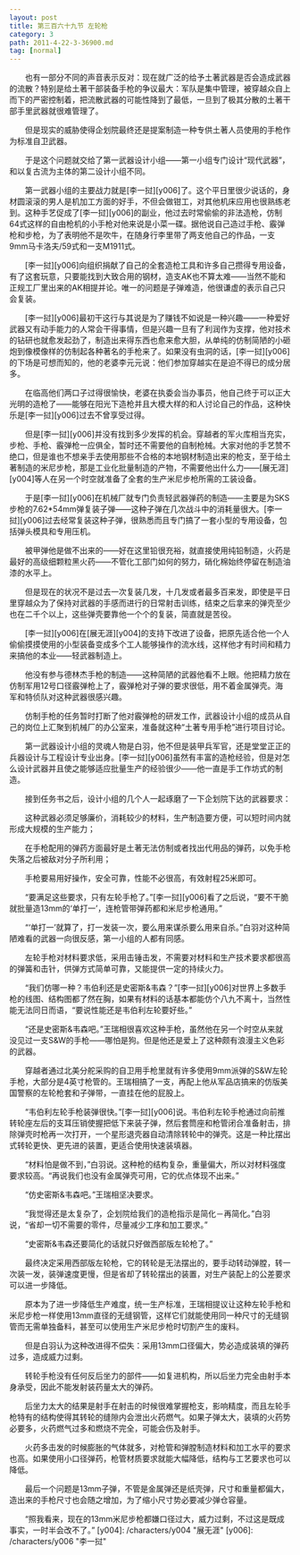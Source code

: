 ```yaml
---
layout: post
title: 第三百六十九节 左轮枪
category: 3
path: 2011-4-22-3-36900.md
tag: [normal]
---
```


　　也有一部分不同的声音表示反对：现在就广泛的给予土著武器是否会造成武器的流散？特别是给土著干部装备手枪的争议最大：军队是集中管理，被穿越众自上而下的严密控制着，把流散武器的可能性降到了最低，一旦到了极其分散的土著干部手里武器就很难管理了。

　　但是现实的威胁使得企划院最终还是提案制造一种专供土著人员使用的手枪作为标准自卫武器。

　　于是这个问题就交给了第一武器设计小组——第一小组专门设计“现代武器”，和以复古流为主体的第二设计小组不同。

　　第一武器小组的主要战力就是[李一挝][y006]了。这个平日里很少说话的，身材圆滚滚的男人是机加工方面的好手，不但会做钳工，对其他机床应用也很熟练老到。这种手艺促成了[李一挝][y006]的副业，他过去时常偷偷的非法造枪，仿制64式这样的自由枪机的小手枪对他来说是小菜一碟。据他说自己造过手枪、霰弹枪和步枪，为了表明他不是吹牛，在随身行李里带了两支他自己的作品，一支9mm马卡洛夫/59式和一支M1911式。

　　[李一挝][y006]向组织捐献了自己的全套造枪工具和许多自己攒得专用设备，有了这套玩意，只要能找到大致合用的钢材，造支AK也不算太难——当然不能和正规工厂里出来的AK相提并论。唯一的问题是子弹难造，他很谦虚的表示自己只会复装。

　　[李一挝][y006]最初干这行与其说是为了赚钱不如说是一种兴趣——一种爱好武器又有动手能力的人常会干得事情，但是兴趣一旦有了利润作为支撑，他对技术的钻研也就愈发起劲了，制造出来得东西也愈来愈大胆，从单纯的仿制简陋的小砸炮到像模像样的仿制起各种著名的手枪来了。如果没有虫洞的话，[李一挝][y006]的下场是可想而知的，他的老婆李元元说：他们参加穿越实在是迫不得已的成分居多。

　　在临高他们两口子过得很愉快，老婆在执委会当办事员，他自己终于可以正大光明的造枪了——能够在阳光下造枪并且大模大样的和人讨论自己的作品，这种快乐是[李一挝][y006]过去不曾享受过得。

　　但是[李一挝][y006]并没有找到多少发挥的机会。穿越者的军火库相当充实，步枪、手枪、霰弹枪一应俱全，暂时还不需要他的自制枪械。大家对他的手艺赞不绝口，但是谁也不想亲手去使用那些不合格的本地钢材制造出来的枪支，至于给土著制造的米尼步枪，那是工业化批量制造的产物，不需要他出什么力——[展无涯][y004]等人在另一个时空就准备了全套的生产米尼步枪所需的工装设备。

　　于是[李一挝][y006]在机械厂就专门负责轻武器弹药的制造——主要是为SKS步枪的7.62*54mm弹复装子弹——这种子弹在几次战斗中的消耗量很大。[李一挝][y006]过去经常复装这种子弹，很熟悉而且专门搞了一套小型的专用设备，包括弹头模具和专用压机。

　　被甲弹他是做不出来的——好在这里铅很充裕，就直接使用纯铅制造，火药是最好的高级细颗粒黑火药——不管化工部门如何的努力，硝化棉始终停留在制造油漆的水平上。

　　但是现在的状况不是过去一次复装几发，十几发或者最多百来发，即使是平日里穿越众为了保持对武器的手感而进行的日常射击训练，结束之后拿来的弹壳至少也在二千个以上，这些弹壳要靠他一个个的复装，简直就是苦役。

　　[李一挝][y006]在[展无涯][y004]的支持下改进了设备，把原先适合他一个人偷偷摸摸使用的小型装备变成多个工人能够操作的流水线，这样他才有时间和精力来搞他的本业——轻武器制造上。

　　他没有参与德林杰手枪的制造——这种简陋的武器他看不上眼。他把精力放在仿制军用12号口径霰弹枪上了，霰弹枪对子弹的要求很低，用不着金属弹壳。海军和特侦队对这种武器很感兴趣。

　　仿制手枪的任务暂时打断了他对霰弹枪的研发工作，武器设计小组的成员从自己的岗位上汇聚到机械厂的办公室来，准备就这种“土著专用手枪”进行项目讨论。

　　第一武器设计小组的灵魂人物是白羽，他不但是装甲兵军官，还是堂堂正正的兵器设计与工程设计专业出身。[李一挝][y006]虽然有丰富的造枪经验，但是对怎么设计武器并且使之能够适应批量生产的经验很少——他一直是手工作坊式的制造。

　　接到任务书之后，设计小组的几个人一起琢磨了一下企划院下达的武器要求：

　　这种武器必须足够廉价，消耗较少的材料，生产制造要方便，可以短时间内就形成大规模的生产能力；

　　在手枪配用的弹药方面最好是土著无法仿制或者找出代用品的弹药，以免手枪失落之后被敌对分子所利用；

　　手枪要易用好操作，安全可靠，性能不必很高，有效射程25米即可。

　　“要满足这些要求，只有左轮手枪了。”[李一挝][y006]看了之后说，“要不干脆就批量造13mm的‘单打一’，连枪管带弹药都和米尼步枪通用。”

　　“‘单打一’就算了，打一发装一次，要么用来谋杀要么用来自杀。”白羽对这种简陋难看的武器一向很反感，第一小组的人都有同感。

　　左轮手枪对材料要求低，采用击锤击发，不需要对材料和生产技术要求都很高的弹簧和击针，供弹方式简单可靠，又能提供一定的持续火力。

　　“我们仿哪一种？韦伯利还是史密斯&韦森？”[李一挝][y006]对世界上多数手枪的线图、结构图都了然在胸，如果有材料的话基本都能仿个八九不离十，当然性能无法同日而语，“要说性能还是韦伯利左轮要好些。”

　　“还是史密斯&韦森吧。”王瑞相很喜欢这种手枪，虽然他在另一个时空从来就没见过一支S&W的手枪——哪怕是狗。但是他还是爱上了这种颇有浪漫主义色彩的武器。

　　穿越者通过北美分舵采购的自卫用手枪里就有许多使用9mm派弹的S&W左轮手枪，大部分是4英寸枪管的。王瑞相搞了一支，再配上他从军品店搞来的仿版美国警察的左轮枪套和子弹带，一直挂在他的屁股上。

　　“韦伯利左轮手枪装弹很快。”[李一挝][y006]说。韦伯利左轮手枪通过向前推转轮座左后的支耳压销使握把低下来装子弹，然后套筒座和枪管闭合准备射击，排除弹壳时枪再一次打开，一个星形退壳器自动清除转轮中的弹壳。这是一种比摆出式转轮更快、更先进的装置，更适合使用快速装填器。

　　“材料怕是做不到，”白羽说。这种枪的结构复杂，重量偏大，所以对材料强度要求较高。“再说我们也没有金属弹壳可用，它的优点体现不出来。”

　　“仿史密斯&韦森吧。”王瑞相坚决要求。

　　“我觉得还是太复杂了，企划院给我们的造枪指示是简化－再简化。”白羽说，“省却一切不需要的零件，尽量减少工序和加工要求。”

　　“史密斯&韦森还要简化的话就只好做西部版左轮枪了。”

　　最终决定采用西部版左轮枪，它的转轮是无法摆出的，要手动转动弹膛，转一次装一发，装弹速度更慢，但是省却了转轮摆出的装置，对生产装配上的公差要求可以进一步降低。

　　原本为了进一步降低生产难度，统一生产标准，王瑞相提议让这种左轮手枪和米尼步枪一样使用13mm直径的无缝钢管，这样它们就能使用同一种尺寸的无缝钢管而无需单独备料，甚至可以使用生产米尼步枪时切割产生的废料。

　　但是白羽认为这种改进得不偿失：采用13mm口径偏大，势必造成装填的弹药过多，造成威力过剩。

　　转轮手枪没有任何反后坐力的部件——如复进机构，所以后坐力完全由射手本身承受，因此不能发射装药量太大的弹药。

　　后坐力太大的结果是射手在射击的时候很难掌握枪支，影响精度，而且左轮手枪特有的结构使得其转轮的缝隙内会泄出火药燃气。如果子弹太大，装填的火药势必要多，火药燃气过多和燃烧不完全，可能会伤及射手。

　　火药多击发的时候膨胀的气体就多，对枪管和弹膛制造材料和加工水平的要求也高。如果使用小口径弹药，枪管材质要求就能大幅降低，结构与工艺要求也可以降低。

　　最后一个问题是13mm子弹，不管是金属弹还是纸壳弹，尺寸和重量都偏大，造出来的手枪尺寸也会随之增加，为了缩小尺寸势必要减少弹仓容量。

　　“照我看来，现在的13mm米尼步枪都嫌口径过大，威力过剩，不过这是既成事实，一时半会改不了。”
[y004]: /characters/y004 "展无涯"
[y006]: /characters/y006 "李一挝"
